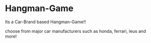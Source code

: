 # Hangman-Game

Its a Car-Brand based Hangman-Game!!

choose from major car manufacturers such as honda, ferrari, leus and more!
